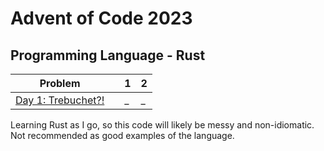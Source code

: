 # Advent of Code 2023

## Programming Language - Rust



| Problem |  | 1 | 2 |
| --- | --- |---|---|
| [Day 1: Trebuchet?!](https://adventofcode.com/2023/day/1) |  | _ | _ |


Learning Rust as I go, so this code will likely be messy and non-idiomatic. Not recommended as good examples of the language.
